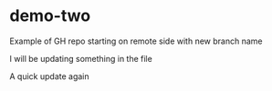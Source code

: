 # demo-two
Example of GH repo starting on remote side with new branch name

I will be updating something in the file

A quick update again
